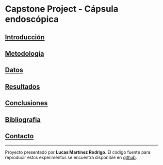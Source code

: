 
# Capstone Project - Cápsula endoscópica

## [Introducción](introduccion.md)
## [Metodología](metodologia.md)
## [Datos](datos.md)
## [Resultados](resultados.md)
## [Conclusiones](conclusiones.md)
## [Bibliografia](bibliografia.md) 
## [Contacto](contacto.md)

***
Proyecto presentado por **Lucas Martínez Rodrigo**.
El código fuente para reproducir estos experimentos se encuentra disponible en [github](https://github.com/lumaro77/UB-DataScience-CapstoneProject).